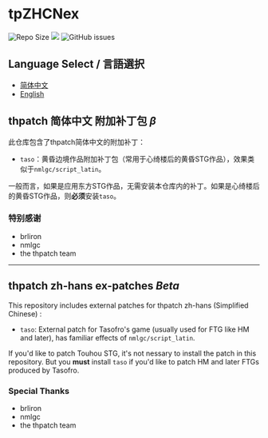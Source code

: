 # tpZHCNex

![Repo Size](https://img.shields.io/github/repo-size/yanstory/tpZHCNex.svg?label=RepoSize&style=flat-square) ![](https://img.shields.io/badge/Require-thcrap-yellow.svg?style=flat-square&link=http://thpatch.net) ![GitHub issues](https://img.shields.io/github/issues/yanstory/tpZHCNex.svg?label=Issues&style=flat-square)

## Language Select / 言語選択

- [简体中文](#thpatch-简体中文-附加补丁包-β)
- [English](#thpatch-zh-hans-ex-patches-beta)

## thpatch 简体中文 附加补丁包 *β*

此仓库包含了thpatch简体中文的附加补丁：

- ```taso```：黄昏边境作品附加补丁包（常用于心绮楼后的黄昏STG作品），效果类似于```nmlgc/script_latin```。

一般而言，如果是应用东方STG作品，无需安装本仓库内的补丁。如果是心绮楼后的黄昏STG作品，则**必须**安装```taso```。

### 特别感谢

- brliron
- nmlgc
- the thpatch team

---
## thpatch zh-hans ex-patches *Beta*

This repository includes external patches for thpatch zh-hans (Simplified Chinese) :

- ```taso```: External patch for Tasofro's game (usually used for FTG like HM and later), has familiar effects of ```nmlgc/script_latin```.

If you'd like to patch Touhou STG, it's not nessary to install the patch in this repository. But you **must** install ```taso``` if you'd like to patch HM and later FTGs produced by Tasofro.

### Special Thanks

- brliron
- nmlgc
- the thpatch team

